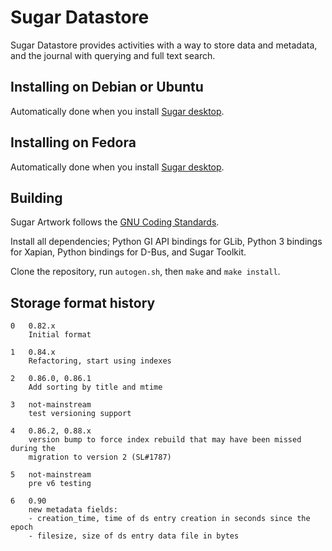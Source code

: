 Sugar Datastore
===============

Sugar Datastore provides activities with a way to store data and
metadata, and the journal with querying and full text search.


Installing on Debian or Ubuntu
------------------------------

Automatically done when you install [Sugar
desktop](https://github.com/sugarlabs/sugar).

Installing on Fedora
--------------------

Automatically done when you install [Sugar
desktop](https://github.com/sugarlabs/sugar).

Building
--------

Sugar Artwork follows the [GNU Coding
Standards](https://www.gnu.org/prep/standards/).

Install all dependencies; Python GI API bindings for GLib, Python 3
bindings for Xapian, Python bindings for D-Bus, and Sugar Toolkit.

Clone the repository, run `autogen.sh`, then `make` and `make
install`.

Storage format history
----------------------

```
0   0.82.x
    Initial format

1   0.84.x
    Refactoring, start using indexes

2   0.86.0, 0.86.1
    Add sorting by title and mtime

3   not-mainstream
    test versioning support

4   0.86.2, 0.88.x
    version bump to force index rebuild that may have been missed during the
    migration to version 2 (SL#1787)

5   not-mainstream
    pre v6 testing

6   0.90
    new metadata fields:
    - creation_time, time of ds entry creation in seconds since the epoch
    - filesize, size of ds entry data file in bytes
```
